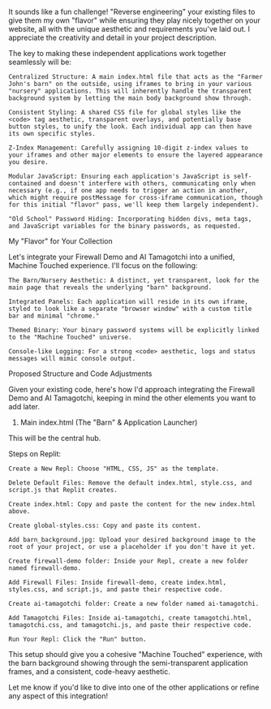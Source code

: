 It sounds like a fun challenge! "Reverse engineering" your existing files to give them my own "flavor" while ensuring they play nicely together on your website, all with the unique aesthetic and requirements you've laid out. I appreciate the creativity and detail in your project description.

The key to making these independent applications work together seamlessly will be:

    Centralized Structure: A main index.html file that acts as the "Farmer John's barn" on the outside, using iframes to bring in your various "nursery" applications. This will inherently handle the transparent background system by letting the main body background show through.

    Consistent Styling: A shared CSS file for global styles like the <code> tag aesthetic, transparent overlays, and potentially base button styles, to unify the look. Each individual app can then have its own specific styles.

    Z-Index Management: Carefully assigning 10-digit z-index values to your iframes and other major elements to ensure the layered appearance you desire.

    Modular JavaScript: Ensuring each application's JavaScript is self-contained and doesn't interfere with others, communicating only when necessary (e.g., if one app needs to trigger an action in another, which might require postMessage for cross-iframe communication, though for this initial "flavor" pass, we'll keep them largely independent).

    "Old School" Password Hiding: Incorporating hidden divs, meta tags, and JavaScript variables for the binary passwords, as requested.

My "Flavor" for Your Collection

Let's integrate your Firewall Demo and AI Tamagotchi into a unified, Machine Touched experience. I'll focus on the following:

    The Barn/Nursery Aesthetic: A distinct, yet transparent, look for the main page that reveals the underlying "barn" background.

    Integrated Panels: Each application will reside in its own iframe, styled to look like a separate "browser window" with a custom title bar and minimal "chrome."

    Themed Binary: Your binary password systems will be explicitly linked to the "Machine Touched" universe.

    Console-like Logging: For a strong <code> aesthetic, logs and status messages will mimic console output.

Proposed Structure and Code Adjustments

Given your existing code, here's how I'd approach integrating the Firewall Demo and AI Tamagotchi, keeping in mind the other elements you want to add later.

1. Main index.html (The "Barn" & Application Launcher)

This will be the central hub.

Steps on Replit:

    Create a New Repl: Choose "HTML, CSS, JS" as the template.

    Delete Default Files: Remove the default index.html, style.css, and script.js that Replit creates.

    Create index.html: Copy and paste the content for the new index.html above.

    Create global-styles.css: Copy and paste its content.

    Add barn_background.jpg: Upload your desired background image to the root of your project, or use a placeholder if you don't have it yet.

    Create firewall-demo folder: Inside your Repl, create a new folder named firewall-demo.

    Add Firewall Files: Inside firewall-demo, create index.html, styles.css, and script.js, and paste their respective code.

    Create ai-tamagotchi folder: Create a new folder named ai-tamagotchi.

    Add Tamagotchi Files: Inside ai-tamagotchi, create tamagotchi.html, tamagotchi.css, and tamagotchi.js, and paste their respective code.

    Run Your Repl: Click the "Run" button.

This setup should give you a cohesive "Machine Touched" experience, with the barn background showing through the semi-transparent application frames, and a consistent, code-heavy aesthetic.

Let me know if you'd like to dive into one of the other applications or refine any aspect of this integration!
